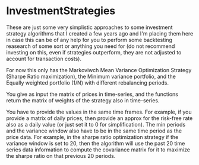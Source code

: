 # InvestmentStrategies

These are just some very simplistic approaches to some investment strategy algorithms that I created a few years ago and I'm placing them here in case this can be of any help for you to perform some backtesting reasearch of some sort or anything you need for (do not recommend investing on this, even if strategies outperform, they are not adjusted to account for transaction costs).

For now this only has the Markoviwch Mean Variance Optimization Strategy (Sharpe Ratio maximization), the Minimum variance portfolio, and the Equally weighted portfolio (1/N) with different rebalancing periods.

You give as input the matrix of prices in time-series, and the functions return the matrix of weights of the strategy also in time-series.

You have to provide the values in the same time frames. For example, if you provide a matrix of daily prices, then provide an approx for the risk-free rate also as a daily value (or just set it to 0 for simplification). The min periods and the variance window also have to be in the same time period as the price data. For example, in the sharpe ratio optimization strategy if the variance window is set to 20, then the algorithm will use the past 20 time series data information to compute the covariance matrix for it to maximize the sharpe ratio on that previous 20 periods.
